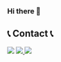 ### Hi there 👋
 
        
## 📞 Contact 📞
<a href="mailto:djop1212@gmail.com" target="_blank"><img src="https://img.shields.io/badge/Gmail-EA4335?style=flat-square&logo=Gmail&logoColor=white"></a>
<a href="https://www.instagram.com/choi_sae27" target="_blank"> <img src="https://img.shields.io/badge/Instagram-E4405F?style=flat-square&logo=Instagram&logoColor=white"> </a>
 <img src="https://img.shields.io/badge/KAKAO(djop1212)-#FFCD00?style=flat-square&logo=KAKAO(djop1212)&logoColor=white"> </a>

